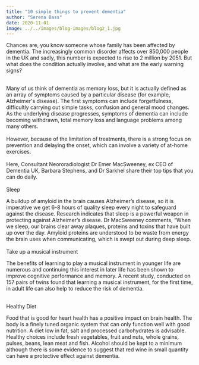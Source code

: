 ```yaml
---
title: "10 simple things to prevent dementia"
author: "Serena Bass"
date: 2020-11-01
image: ../../images/blog-images/blog2_1.jpg
---
```



Chances are, you know someone whose family has been affected by dementia. The increasingly common disorder affects over 850,000 people in the UK and sadly, this number is expected to rise to 2 million by 2051. But what does the condition actually involve, and what are the early warning signs?
<br></br>

Many of us think of dementia as memory loss, but it is actually defined as an array of symptoms caused by a particular disease (for example, Alzheimer's disease). The first symptoms can include forgetfulness, difficultly carrying out simple tasks, confusion and general mood changes. As the underlying disease progresses, symptoms of dementia can include becoming withdrawn, total memory loss and language problems among many others.
<br></br>
However, because of the limitation of treatments, there is a strong focus on prevention and delaying the onset, which can involve a variety of at-home exercises.
<br></br>
Here, Consultant Neororadiologist Dr Emer MacSweeney, ex CEO of Dementia UK, Barbara Stephens, and Dr Sarkhel share their top tips that you can do daily.
<br></br>
Sleep

A buildup of amyloid in the brain causes Alzheimer’s disease, so it is imperative we get 6-8 hours of quality sleep every night to safeguard against the disease. Research indicates that sleep is a powerful weapon in protecting against Alzheimer’s disease. Dr MacSweeney comments, “When we sleep, our brains clear away plaques, proteins and toxins that have built up over the day. Amyloid proteins are understood to be waste from energy the brain uses when communicating, which is swept out during deep sleep.
<br></br>
Take up a musical instrument

The benefits of learning to play a musical instrument in younger life are numerous and continuing this interest in later life has been shown to improve cognitive performance and memory. A recent study, conducted on 157 pairs of twins found that learning a musical instrument, for the first time, in adult life can also help to reduce the risk of dementia.
<br></br>

Healthy Diet

Food that is good for heart health has a positive impact on brain health. The
body is a finely tuned organic system that can only function well with good nutrition. A diet low in fat, salt and processed carbohydrates is advisable. Healthy choices include fresh vegetables, fruit and nuts, whole grains, pulses, beans, lean meat and fish. Alcohol should be kept to a minimum although there is some evidence to suggest that red wine in small quantity can have a protective effect against dementia.